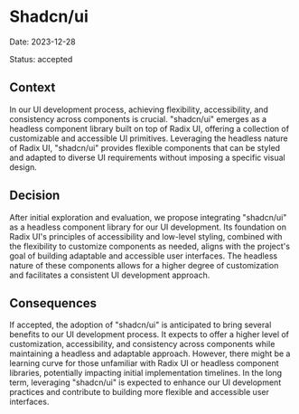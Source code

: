 # Shadcn/ui

Date: 2023-12-28

Status: accepted

## Context

In our UI development process, achieving flexibility, accessibility, and consistency across components is crucial. "shadcn/ui" emerges as a headless component library built on top of Radix UI, offering a collection of customizable and accessible UI primitives. Leveraging the headless nature of Radix UI, "shadcn/ui" provides flexible components that can be styled and adapted to diverse UI requirements without imposing a specific visual design.

## Decision

After initial exploration and evaluation, we propose integrating "shadcn/ui" as a headless component library for our UI development. Its foundation on Radix UI's principles of accessibility and low-level styling, combined with the flexibility to customize components as needed, aligns with the project's goal of building adaptable and accessible user interfaces. The headless nature of these components allows for a higher degree of customization and facilitates a consistent UI development approach.

## Consequences

If accepted, the adoption of "shadcn/ui" is anticipated to bring several benefits to our UI development process. It expects to offer a higher level of customization, accessibility, and consistency across components while maintaining a headless and adaptable approach. However, there might be a learning curve for those unfamiliar with Radix UI or headless component libraries, potentially impacting initial implementation timelines. In the long term, leveraging "shadcn/ui" is expected to enhance our UI development practices and contribute to building more flexible and accessible user interfaces.
